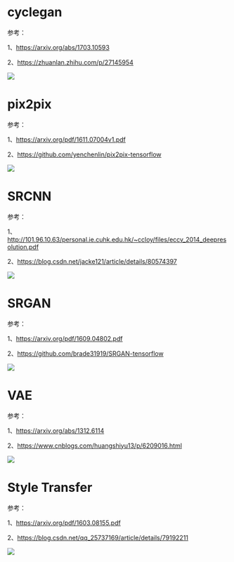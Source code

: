 # cyclegan
参考：

1、https://arxiv.org/abs/1703.10593

2、https://zhuanlan.zhihu.com/p/27145954

![](./cyclegan.png)

# pix2pix
参考：

1、https://arxiv.org/pdf/1611.07004v1.pdf

2、https://github.com/yenchenlin/pix2pix-tensorflow

![](./pix2pix.png)

# SRCNN
参考：

1、http://101.96.10.63/personal.ie.cuhk.edu.hk/~ccloy/files/eccv_2014_deepresolution.pdf

2、https://blog.csdn.net/jacke121/article/details/80574397

![](./SRCNN.png)

# SRGAN
参考：

1、https://arxiv.org/pdf/1609.04802.pdf

2、https://github.com/brade31919/SRGAN-tensorflow

![](./SRGAN.png)

# VAE
参考：

1、https://arxiv.org/abs/1312.6114

2、https://www.cnblogs.com/huangshiyu13/p/6209016.html

![](./VAE.png)

# Style Transfer
参考：

1、https://arxiv.org/pdf/1603.08155.pdf

2、https://blog.csdn.net/qq_25737169/article/details/79192211

![](./Style_Transfer.png)
